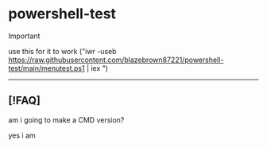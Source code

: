 # powershell-test

> [!IMPORTANT]
> use this for it to work ("iwr -useb https://raw.githubusercontent.com/blazebrown87221/powershell-test/main/menutest.ps1 | iex
")
---
[!FAQ]
---
am i going to make a CMD version? 

yes i am 

